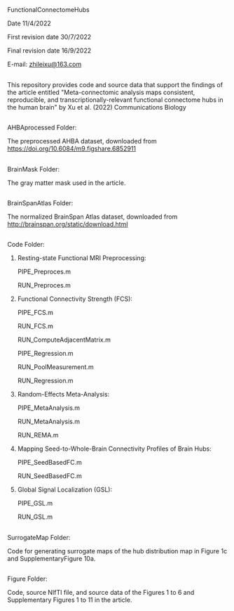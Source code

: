 ##
FunctionalConnectomeHubs

Date 11/4/2022

First revision date 30/7/2022

Final revision date 16/9/2022

E-mail: zhileixu@163.com

##
This repository provides code and source data that support the findings of the article entitled "Meta-connectomic analysis maps consistent, reproducible, and transcriptionally-relevant functional connectome hubs in the human brain" by Xu et al. (2022) Communications Biology

##
AHBAprocessed Folder:

The preprocessed AHBA dataset, downloaded from https://doi.org/10.6084/m9.figshare.6852911

##
BrainMask Folder: 

The gray matter mask used in the article.

##
BrainSpanAtlas Folder:

The normalized BrainSpan Atlas dataset, downloaded from http://brainspan.org/static/download.html

##
Code Folder:

1. Resting-state Functional MRI Preprocessing:
	
	PIPE_Preproces.m
	
	RUN_Preproces.m

2. Functional Connectivity Strength (FCS):
	
	PIPE_FCS.m
	
	RUN_FCS.m
	
	RUN_ComputeAdjacentMatrix.m
	
	PIPE_Regression.m
	
	RUN_PoolMeasurement.m
	
	RUN_Regression.m

3. Random-Effects Meta-Analysis:
	
	PIPE_MetaAnalysis.m
	
	RUN_MetaAnalysis.m
	
	RUN_REMA.m

4. Mapping Seed-to-Whole-Brain Connectivity Profiles of Brain Hubs:
	
	PIPE_SeedBasedFC.m
	
	RUN_SeedBasedFC.m

5. Global Signal Localization (GSL):
	
	PIPE_GSL.m
	
	RUN_GSL.m

##
SurrogateMap Folder: 

Code for generating surrogate maps of the hub distribution map in Figure 1c and SupplementaryFigure 10a.

##
Figure Folder: 

Code, source NIfTI file, and source data of the Figures 1 to 6 and Supplementary Figures 1 to 11 in the article.
